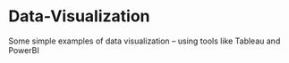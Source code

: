 # Data-Visualization
Some simple examples of data visualization – using tools like Tableau and PowerBI
